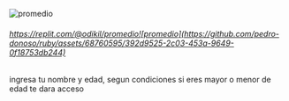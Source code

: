 ![promedio](https://github.com/pedro-donoso/ruby/assets/68760595/8c3ef922-6ed1-449a-a8ef-6c49a2bead1a)


###### https://replit.com/@odikil/promedio![promedio](https://github.com/pedro-donoso/ruby/assets/68760595/392d9525-2c03-453a-9649-0f18753db244)

ingresa tu nombre y edad, segun condiciones si eres mayor o menor de edad te dara acceso
